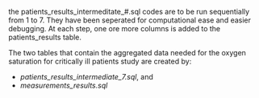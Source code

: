 the patients_results_intermeditate_#.sql codes are to be run sequentially from 1 to 7. They have been seperated for computational ease and easier debugging. At each step, one ore more columns is added to the patients_results table. 

The two tables that contain the aggregated data needed for the oxygen saturation for critically ill patients study are created by: 
* *patients_results_intermediate_7.sql*, and  
* *measurements_results.sql* 
